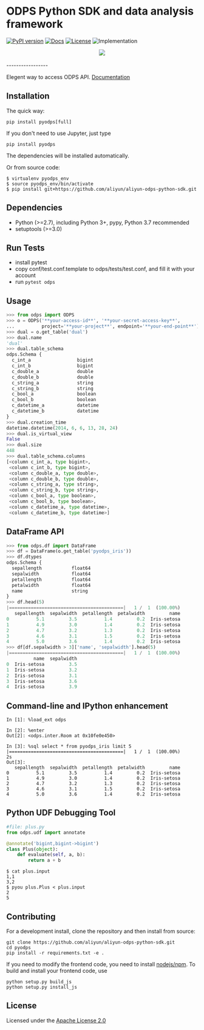 # ODPS Python SDK and data analysis framework

[![PyPI version](https://img.shields.io/pypi/v/pyodps.svg?style=flat-square)](https://pypi.python.org/pypi/pyodps) [![Docs](https://img.shields.io/badge/docs-latest-brightgreen.svg?style=flat-square)](http://pyodps.readthedocs.org/) [![License](https://img.shields.io/pypi/l/pyodps.svg?style=flat-square)](https://github.com/aliyun/aliyun-odps-python-sdk/blob/master/License) ![Implementation](https://img.shields.io/pypi/implementation/pyodps.svg?style=flat-square)

<div align="center">
  <img src="http://pyodps.readthedocs.org/zh_CN/latest/_static/PyODPS.png"><br><br>
</div>
-----------------

Elegent way to access ODPS API. [Documentation](http://pyodps.readthedocs.org/)

## Installation

The quick way:

```
pip install pyodps[full]
```

If you don't need to use Jupyter, just type

```
pip install pyodps
```

The dependencies will be installed automatically.

Or from source code:

```shell
$ virtualenv pyodps_env
$ source pyodps_env/bin/activate
$ pip install git+https://github.com/aliyun/aliyun-odps-python-sdk.git
```

## Dependencies

 * Python (>=2.7), including Python 3+, pypy, Python 3.7 recommended
 * setuptools (>=3.0)

## Run Tests

- install pytest
- copy conf/test.conf.template to odps/tests/test.conf, and fill it with your account
- run `pytest odps`

## Usage

```python
>>> from odps import ODPS
>>> o = ODPS('**your-access-id**', '**your-secret-access-key**',
...          project='**your-project**', endpoint='**your-end-point**')
>>> dual = o.get_table('dual')
>>> dual.name
'dual'
>>> dual.table_schema
odps.Schema {
  c_int_a                 bigint
  c_int_b                 bigint
  c_double_a              double
  c_double_b              double
  c_string_a              string
  c_string_b              string
  c_bool_a                boolean
  c_bool_b                boolean
  c_datetime_a            datetime
  c_datetime_b            datetime
}
>>> dual.creation_time
datetime.datetime(2014, 6, 6, 13, 28, 24)
>>> dual.is_virtual_view
False
>>> dual.size
448
>>> dual.table_schema.columns
[<column c_int_a, type bigint>,
 <column c_int_b, type bigint>,
 <column c_double_a, type double>,
 <column c_double_b, type double>,
 <column c_string_a, type string>,
 <column c_string_b, type string>,
 <column c_bool_a, type boolean>,
 <column c_bool_b, type boolean>,
 <column c_datetime_a, type datetime>,
 <column c_datetime_b, type datetime>]
```

## DataFrame API

```python
>>> from odps.df import DataFrame
>>> df = DataFrame(o.get_table('pyodps_iris'))
>>> df.dtypes
odps.Schema {
  sepallength           float64
  sepalwidth            float64
  petallength           float64
  petalwidth            float64
  name                  string
}
>>> df.head(5)
|==========================================|   1 /  1  (100.00%)         0s
   sepallength  sepalwidth  petallength  petalwidth         name
0          5.1         3.5          1.4         0.2  Iris-setosa
1          4.9         3.0          1.4         0.2  Iris-setosa
2          4.7         3.2          1.3         0.2  Iris-setosa
3          4.6         3.1          1.5         0.2  Iris-setosa
4          5.0         3.6          1.4         0.2  Iris-setosa
>>> df[df.sepalwidth > 3]['name', 'sepalwidth'].head(5)
|==========================================|   1 /  1  (100.00%)        12s
          name  sepalwidth
0  Iris-setosa         3.5
1  Iris-setosa         3.2
2  Iris-setosa         3.1
3  Iris-setosa         3.6
4  Iris-setosa         3.9
```

## Command-line and IPython enhancement

```
In [1]: %load_ext odps

In [2]: %enter
Out[2]: <odps.inter.Room at 0x10fe0e450>

In [3]: %sql select * from pyodps_iris limit 5
|==========================================|   1 /  1  (100.00%)         2s
Out[3]:
   sepallength  sepalwidth  petallength  petalwidth         name
0          5.1         3.5          1.4         0.2  Iris-setosa
1          4.9         3.0          1.4         0.2  Iris-setosa
2          4.7         3.2          1.3         0.2  Iris-setosa
3          4.6         3.1          1.5         0.2  Iris-setosa
4          5.0         3.6          1.4         0.2  Iris-setosa
```

## Python UDF Debugging Tool

```python
#file: plus.py
from odps.udf import annotate

@annotate('bigint,bigint->bigint')
class Plus(object):
    def evaluate(self, a, b):
        return a + b
```

```
$ cat plus.input
1,1
3,2
$ pyou plus.Plus < plus.input
2
5
```

## Contributing

For a development install, clone the repository and then install from source:

```
git clone https://github.com/aliyun/aliyun-odps-python-sdk.git
cd pyodps
pip install -r requirements.txt -e .
```

If you need to modify the frontend code, you need to install [nodejs/npm](https://www.npmjs.com/). To build and
install your frontend code, use

```
python setup.py build_js
python setup.py install_js
```

## License

Licensed under the [Apache License 2.0](https://www.apache.org/licenses/LICENSE-2.0.html)

